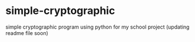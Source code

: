 # simple-cryptographic
simple cryptographic program using python for my school project
(updating readme file soon)
